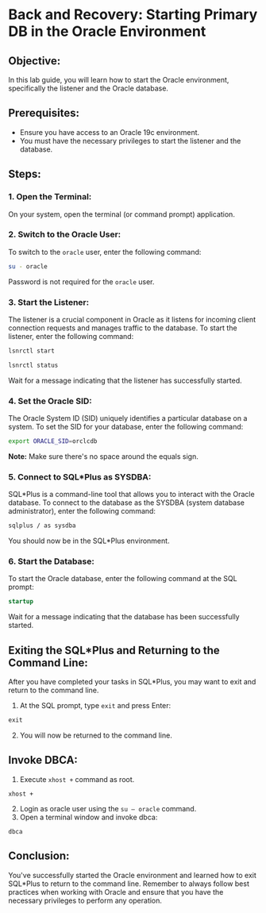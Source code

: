 # Back and Recovery: Starting Primary DB in the Oracle Environment

## Objective:
In this lab guide, you will learn how to start the Oracle environment, specifically the listener and the Oracle database.

## Prerequisites:
- Ensure you have access to an Oracle 19c environment.
- You must have the necessary privileges to start the listener and the database.

## Steps:

### 1. Open the Terminal:
On your system, open the terminal (or command prompt) application. 

### 2. Switch to the Oracle User:
To switch to the `oracle` user, enter the following command:
```bash
su - oracle
```

Password is not required for the `oracle` user.

### 3. Start the Listener:
The listener is a crucial component in Oracle as it listens for incoming client connection requests and manages traffic to the database.
To start the listener, enter the following command:
```bash
lsnrctl start

lsnrctl status
```
Wait for a message indicating that the listener has successfully started.

### 4. Set the Oracle SID:
The Oracle System ID (SID) uniquely identifies a particular database on a system. 
To set the SID for your database, enter the following command:
```bash
export ORACLE_SID=orclcdb
```
**Note:** Make sure there's no space around the equals sign.

### 5. Connect to SQL*Plus as SYSDBA:
SQL*Plus is a command-line tool that allows you to interact with the Oracle database. 
To connect to the database as the SYSDBA (system database administrator), enter the following command:
```bash
sqlplus / as sysdba
```
You should now be in the SQL*Plus environment.

### 6. Start the Database:
To start the Oracle database, enter the following command at the SQL prompt:
```sql
startup
```
Wait for a message indicating that the database has been successfully started.

## Exiting the SQL*Plus and Returning to the Command Line:
After you have completed your tasks in SQL*Plus, you may want to exit and return to the command line.

1. At the SQL prompt, type `exit` and press Enter:
```sql
exit
```

2. You will now be returned to the command line.


## Invoke DBCA:

1. Execute `xhost +` command as root.
```
xhost +
```
2. Login as oracle user using the `su – oracle` command.
3. Open a terminal window and invoke dbca:

```
dbca
```



## Conclusion:
You've successfully started the Oracle environment and learned how to exit SQL*Plus to return to the command line. Remember to always follow best practices when working with Oracle and ensure that you have the necessary privileges to perform any operation.
